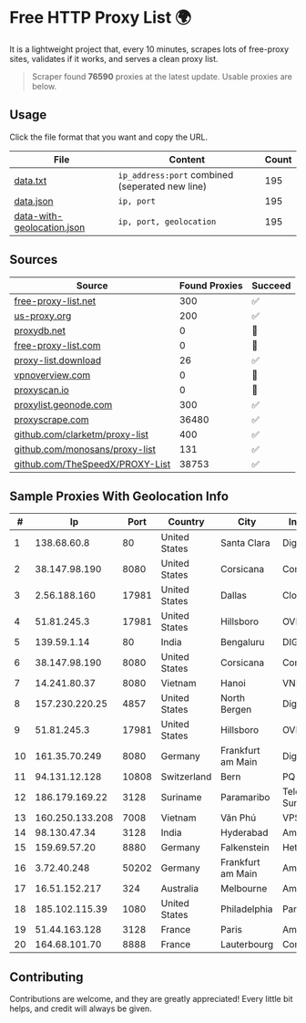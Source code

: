 
# Free HTTP Proxy List 🌍

It is a lightweight project that, every 10 minutes, scrapes lots of free-proxy sites, validates if it works, and serves a clean proxy list.


> Scraper found **76590** proxies at the latest update. Usable proxies are below.

## Usage

Click the file format that you want and copy the URL.


|File|Content|Count|
|----|-------|-----|
|[data.txt](https://raw.githubusercontent.com/themiralay/Proxy-List-World/master/data.txt)|`ip_address:port` combined (seperated new line)|195|
|[data.json](https://raw.githubusercontent.com/themiralay/Proxy-List-World/master/data.json)|`ip, port`|195|
|[data-with-geolocation.json](https://raw.githubusercontent.com/themiralay/Proxy-List-World/master/data-with-geolocation.json)|`ip, port, geolocation`|195|

## Sources

|Source|Found Proxies|Succeed|
|------|-------------|-------|
|[free-proxy-list.net](https://free-proxy-list.net)|300|✅|
|[us-proxy.org](https://www.us-proxy.org)|200|✅|
|[proxydb.net](http://proxydb.net)|0|🚫|
|[free-proxy-list.com](https://free-proxy-list.com/?page=&port=&type%5B%5D=http&type%5B%5D=https&up_time=0&search=Search)|0|🚫|
|[proxy-list.download](https://www.proxy-list.download/HTTP)|26|✅|
|[vpnoverview.com](https://vpnoverview.com/privacy/anonymous-browsing/free-proxy-servers)|0|🚫|
|[proxyscan.io](https://www.proxyscan.io)|0|🚫|
|[proxylist.geonode.com](https://proxylist.geonode.com/api/proxy-list?limit=300&page=1&sort_by=lastChecked&sort_type=desc&protocols=http,https)|300|✅|
|[proxyscrape.com](https://api.proxyscrape.com/v2/?request=displayproxies&protocol=http&timeout=10000&country=all&ssl=all&anonymity=all)|36480|✅|
|[github.com/clarketm/proxy-list](https://raw.githubusercontent.com/clarketm/proxy-list/master/proxy-list-raw.txt)|400|✅|
|[github.com/monosans/proxy-list](https://raw.githubusercontent.com/monosans/proxy-list/main/proxies/http.txt)|131|✅|
|[github.com/TheSpeedX/PROXY-List](https://raw.githubusercontent.com/TheSpeedX/PROXY-List/master/http.txt)|38753|✅|


## Sample Proxies With Geolocation Info

|#|Ip|Port|Country|City|Internet Service Provider|
|-|--|----|-------|----|-------------------------|
|1|138.68.60.8|80|United States|Santa Clara|DigitalOcean, LLC|
|2|38.147.98.190|8080|United States|Corsicana|Corsicana ISD|
|3|2.56.188.160|17981|United States|Dallas|Clouvider Limited|
|4|51.81.245.3|17981|United States|Hillsboro|OVH SAS|
|5|139.59.1.14|80|India|Bengaluru|DIGITALOCEAN|
|6|38.147.98.190|8080|United States|Corsicana|Corsicana ISD|
|7|14.241.80.37|8080|Vietnam|Hanoi|VNPT|
|8|157.230.220.25|4857|United States|North Bergen|DigitalOcean, LLC|
|9|51.81.245.3|17981|United States|Hillsboro|OVH SAS|
|10|161.35.70.249|8080|Germany|Frankfurt am Main|DigitalOcean, LLC|
|11|94.131.12.128|10808|Switzerland|Bern|PQ HOSTING PLUS S.R.L.|
|12|186.179.169.22|3128|Suriname|Paramaribo|Telecommunicationcompany Suriname - TeleSur|
|13|160.250.133.208|7008|Vietnam|Vãn Phú|VPS4U|
|14|98.130.47.34|3128|India|Hyderabad|Amazon.com|
|15|159.69.57.20|8880|Germany|Falkenstein|Hetzner Online GmbH|
|16|3.72.40.248|50202|Germany|Frankfurt am Main|Amazon Technologies Inc.|
|17|16.51.152.217|324|Australia|Melbourne|Amazon.com|
|18|185.102.115.39|1080|United States|Philadelphia|Partner Hosting LTD|
|19|51.44.163.128|3128|France|Paris|Amazon.com, Inc.|
|20|164.68.101.70|8888|France|Lauterbourg|Contabo GmbH|



## Contributing

Contributions are welcome, and they are greatly appreciated! Every
little bit helps, and credit will always be given.

